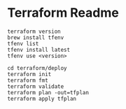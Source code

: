 # Terraform Readme

`terraform version`  
`brew install tfenv`  
`tfenv list`  
`tfenv install latest`  
`tfenv use <version>`

`cd terraform/deploy`  
`terraform init`  
`terraform fmt`  
`terraform validate`  
`terraform plan -out=tfplan`  
`terraform apply tfplan`
